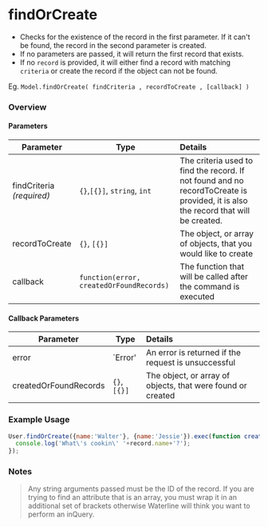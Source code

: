 # findOrCreate

- Checks for the existence of the record in the first parameter.  If it can't be found, the record in the second parameter is created.
- If no parameters are passed, it will return the first record that exists.
- If no `record` is provided, it will either find a record with matching `criteria` or create the record if the object can not be found.

Eg. `Model.findOrCreate( findCriteria , recordToCreate , [callback] )`

### Overview

#### Parameters

Parameter                          | Type                                    | Details
---------------------------------- | --------------------------------------- |:---------------------------------
findCriteria<br/>*(required)*                |  `{}`,`[{}]`, `string`, `int`    | The criteria used to find the record. If not found and no recordToCreate is provided, it is also the record that will be created.
recordToCreate                      | `{}`, `[{}]`                              | The object, or array of objects, that you would like to create
callback                           | `function(error, createdOrFoundRecords)`                             |  The function that will be called after the command is executed


#### Callback Parameters
Parameter                          | Type                                    | Details
---------------------------------- | --------------------------------------- |:---------------------------------
error                              |  `Error'                                 | An error is returned if the request is unsuccessful
createdOrFoundRecords              | `{}`, `[{}]`                              | The object, or array of objects, that were found or created

### Example Usage

```javascript
User.findOrCreate({name:'Walter'}, {name:'Jessie'}).exec(function createFindCB(error, createdOrFoundRecords){
  console.log('What\'s cookin\' '+record.name+'?');
});
```

### Notes
> Any string arguments passed must be the ID of the record.
> If you are trying to find an attribute that is an array, you must wrap it in an additional set of brackets otherwise Waterline will think you want to perform an inQuery.


<docmeta name="uniqueID" value="findOrCreate760631">
<docmeta name="methodType" value="mcm">
<docmeta name="importance" value="undefined">
<docmeta name="displayName" value=".findOrCreate()">
